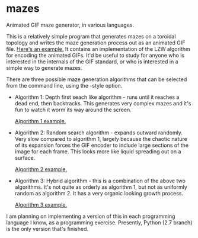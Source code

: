 mazes
=====

Animated GIF maze generator, in various languages.

This is a relatively simple program that generates mazes on a toroidal topology and writes the maze generation process out as an animated GIF file.  [Here's an example.](/examples/algorithm1-500x500.gif?raw=true)  It contains an implementation of the LZW algorithm for encoding the animated GIFs.  It'd be useful to study for anyone who is interested in the internals of the GIF standard, or who is interested in a simple way to generate mazes.

There are three possible maze generation algorithms that can be selected from the command line, using the -style option.

* Algorithm 1:
	Depth first seach like algorithm - runs until it reaches a dead end, then backtracks.  This generates very complex mazes and it's fun to watch it worm its way around the screen.
	
	[Algorithm 1 example.](/examples/algorithm1-thickness4-128x128.gif?raw=true)
	
* Algorithm 2:
	Random search algorithm - expands outward randomly.  Very slow compared to algorithm 1, largely because the chaotic nature of its expansion forces the GIF encoder to include large sections of the image for each frame.  This looks more like liquid spreading out on a surface.
	
	[Algorithm 2 example.](/examples/algorithm2-thickness4-128x128.gif?raw=true)
	
* Algorithm 3:
	Hybrid algorithm - this is a combination of the above two algorithms.  It's not quite as orderly as algorithm 1, but not as uniformly random as algorithm 2.  It has a very organic looking growth process.
	
	[Algorithm 3 example.](/examples/algorithm3-thickness4-128x128.gif?raw=true)
	

I am planning on implementing a version of this in each programming language I know, as a programming exercise.  Presently, Python (2.7 branch) is the only version that's finished.